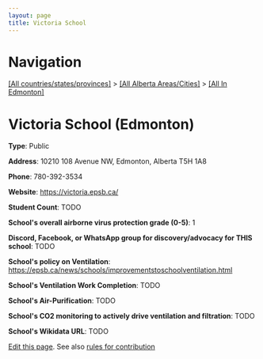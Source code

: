 ```yaml
---
layout: page
title: Victoria School
---
```

# Navigation

[[All countries/states/provinces]](../../..) > [[All Alberta Areas/Cities]](../..) > [[All In Edmonton]](..)

# Victoria School (Edmonton)

**Type**: Public

**Address**: 10210 108 Avenue NW, Edmonton, Alberta T5H 1A8

**Phone**: 780-392-3534

**Website**: <https://victoria.epsb.ca/>

**Student Count**: TODO

**School's overall airborne virus protection grade (0-5)**: 1

**Discord, Facebook, or WhatsApp group for discovery/advocacy for THIS school**: TODO

**School's policy on Ventilation**: <https://epsb.ca/news/schools/improvementstoschoolventilation.html>

**School's Ventilation Work Completion**: TODO

**School's Air-Purification**: TODO

**School's CO2 monitoring to actively drive ventilation and filtration**: TODO

**School's Wikidata URL**: TODO


[Edit this page](https://github.com/ventilate-schools/AB/edit/main/./Edmonton/Victoria_School.md). See also [rules for contribution](../../../contribution-rules/)